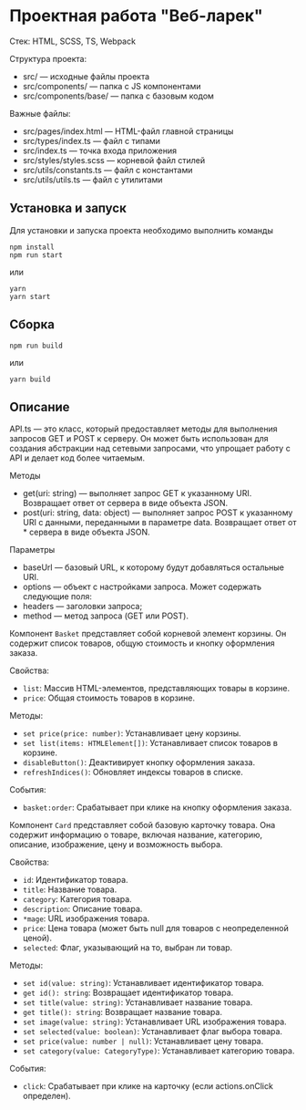 # Проектная работа "Веб-ларек"

Стек: HTML, SCSS, TS, Webpack

Структура проекта:
- src/ — исходные файлы проекта
- src/components/ — папка с JS компонентами
- src/components/base/ — папка с базовым кодом

Важные файлы:
- src/pages/index.html — HTML-файл главной страницы
- src/types/index.ts — файл с типами
- src/index.ts — точка входа приложения
- src/styles/styles.scss — корневой файл стилей
- src/utils/constants.ts — файл с константами
- src/utils/utils.ts — файл с утилитами

## Установка и запуск
Для установки и запуска проекта необходимо выполнить команды

```
npm install
npm run start
```

или

```
yarn
yarn start
```
## Сборка

```
npm run build
```

или

```
yarn build
```

## Описание

API.ts — это класс, который предоставляет методы для выполнения запросов GET и POST к серверу. Он может быть использован для создания абстракции над сетевыми запросами, что упрощает работу с API и делает код более читаемым.

Методы
- get(uri: string) — выполняет запрос GET к указанному URI. Возвращает ответ от сервера в виде объекта JSON.
- post(uri: string, data: object) — выполняет запрос POST к указанному URI с данными, переданными в параметре data. Возвращает ответ от * сервера в виде объекта JSON.

Параметры
- baseUrl — базовый URL, к которому будут добавляться остальные URI.
- options — объект с настройками запроса. Может содержать следующие поля:
- headers — заголовки запроса;
- method — метод запроса (GET или POST).

Компонент `Basket` представляет собой корневой элемент корзины. Он содержит список товаров, общую стоимость и кнопку оформления заказа. 

Свойства:
* `list`: Массив HTML-элементов, представляющих товары в корзине.
* `price`: Общая стоимость товаров в корзине.

Методы:
* `set price(price: number)`: Устанавливает цену корзины.
* `set list(items: HTMLElement[])`: Устанавливает список товаров в корзине.
* `disableButton()`: Деактивирует кнопку оформления заказа.
* `refreshIndices()`: Обновляет индексы товаров в списке.

События:
* `basket:order`: Срабатывает при клике на кнопку оформления заказа.

Компонент `Card` представляет собой базовую карточку товара. Она содержит информацию о товаре, включая название, категорию, описание, изображение, цену и возможность выбора.

Свойства:
* `id`: Идентификатор товара.
* `title`: Название товара.
* `category`: Категория товара.
* `description`: Описание товара.
* `*mage`: URL изображения товара.
* `price`: Цена товара (может быть null для товаров с неопределенной ценой).
* `selected`: Флаг, указывающий на то, выбран ли товар.

Методы:
* `set id(value: string)`: Устанавливает идентификатор товара.
* `get id(): string`: Возвращает идентификатор товара.
* `set title(value: string)`: Устанавливает название товара.
* `get title(): string`: Возвращает название товара.
* `set image(value: string)`: Устанавливает URL изображения товара.
* `set selected(value: boolean)`: Устанавливает флаг выбора товара.
* `set price(value: number | null)`: Устанавливает цену товара.
* `set category(value: CategoryType)`: Устанавливает категорию товара.

События:
* `click`: Срабатывает при клике на карточку (если actions.onClick определен).
